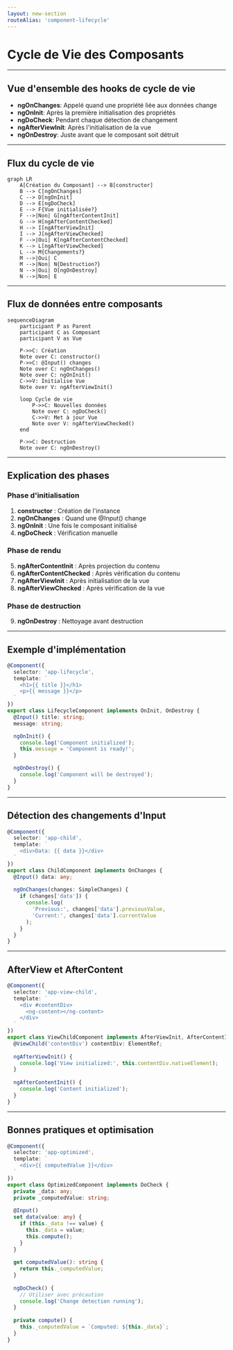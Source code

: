 ```yaml
---
layout: new-section
routeAlias: 'component-lifecycle'
---
```


# Cycle de Vie des Composants

---

## Vue d'ensemble des hooks de cycle de vie

- **ngOnChanges**: Appelé quand une propriété liée aux données change
- **ngOnInit**: Après la première initialisation des propriétés
- **ngDoCheck**: Pendant chaque détection de changement
- **ngAfterViewInit**: Après l'initialisation de la vue
- **ngOnDestroy**: Juste avant que le composant soit détruit

---

## Flux du cycle de vie

```mermaid
graph LR
    A[Création du Composant] --> B[constructor]
    B --> C[ngOnChanges]
    C --> D[ngOnInit]
    D --> E[ngDoCheck]
    E --> F{Vue initialisée?}
    F -->|Non| G[ngAfterContentInit]
    G --> H[ngAfterContentChecked]
    H --> I[ngAfterViewInit]
    I --> J[ngAfterViewChecked]
    F -->|Oui| K[ngAfterContentChecked]
    K --> L[ngAfterViewChecked]
    L --> M{Changements?}
    M -->|Oui| C
    M -->|Non| N{Destruction?}
    N -->|Oui| O[ngOnDestroy]
    N -->|Non| E
```

---

## Flux de données entre composants

```mermaid
sequenceDiagram
    participant P as Parent
    participant C as Composant
    participant V as Vue
    
    P->>C: Création
    Note over C: constructor()
    P->>C: @Input() changes
    Note over C: ngOnChanges()
    Note over C: ngOnInit()
    C->>V: Initialise Vue
    Note over V: ngAfterViewInit()
    
    loop Cycle de vie
        P->>C: Nouvelles données
        Note over C: ngDoCheck()
        C->>V: Met à jour Vue
        Note over V: ngAfterViewChecked()
    end
    
    P->>C: Destruction
    Note over C: ngOnDestroy()
```

---

## Explication des phases

### Phase d'initialisation
1. **constructor** : Création de l'instance
2. **ngOnChanges** : Quand une @Input() change
3. **ngOnInit** : Une fois le composant initialisé
4. **ngDoCheck** : Vérification manuelle

### Phase de rendu
5. **ngAfterContentInit** : Après projection du contenu
6. **ngAfterContentChecked** : Après vérification du contenu
7. **ngAfterViewInit** : Après initialisation de la vue
8. **ngAfterViewChecked** : Après vérification de la vue

### Phase de destruction
9. **ngOnDestroy** : Nettoyage avant destruction

---

## Exemple d'implémentation

```typescript
@Component({
  selector: 'app-lifecycle',
  template: `
    <h1>{{ title }}</h1>
    <p>{{ message }}</p>
  `
})
export class LifecycleComponent implements OnInit, OnDestroy {
  @Input() title: string;
  message: string;

  ngOnInit() {
    console.log('Component initialized');
    this.message = 'Component is ready!';
  }

  ngOnDestroy() {
    console.log('Component will be destroyed');
  }
}
```

---

## Détection des changements d'Input

```typescript
@Component({
  selector: 'app-child',
  template: `
    <div>Data: {{ data }}</div>
  `
})
export class ChildComponent implements OnChanges {
  @Input() data: any;
  
  ngOnChanges(changes: SimpleChanges) {
    if (changes['data']) {
      console.log(
        'Previous:', changes['data'].previousValue,
        'Current:', changes['data'].currentValue
      );
    }
  }
}
```

---

## AfterView et AfterContent

```typescript
@Component({
  selector: 'app-view-child',
  template: `
    <div #contentDiv>
      <ng-content></ng-content>
    </div>
  `
})
export class ViewChildComponent implements AfterViewInit, AfterContentInit {
  @ViewChild('contentDiv') contentDiv: ElementRef;
  
  ngAfterViewInit() {
    console.log('View initialized:', this.contentDiv.nativeElement);
  }
  
  ngAfterContentInit() {
    console.log('Content initialized');
  }
}
```

---

## Bonnes pratiques et optimisation

```typescript
@Component({
  selector: 'app-optimized',
  template: `
    <div>{{ computedValue }}</div>
  `
})
export class OptimizedComponent implements DoCheck {
  private _data: any;
  private _computedValue: string;
  
  @Input() 
  set data(value: any) {
    if (this._data !== value) {
      this._data = value;
      this.compute();
    }
  }
  
  get computedValue(): string {
    return this._computedValue;
  }
  
  ngDoCheck() {
    // Utiliser avec précaution
    console.log('Change detection running');
  }
  
  private compute() {
    this._computedValue = `Computed: ${this._data}`;
  }
}
```

